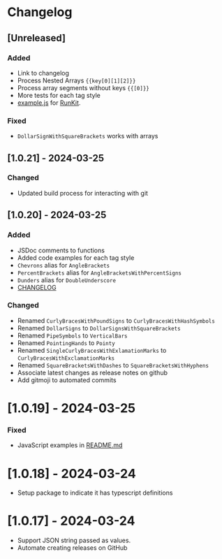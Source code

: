 # Changelog

## [Unreleased]

### Added

- Link to changelog
- Process Nested Arrays `{{key[0][1][2]}}`
- Process array segments without keys `{{[0]}}`
- More tests for each tag style
- [example.js](./example.js) for [RunKit](https://npm.runkit.com/%40codejamboree%2Freplace-tags).

### Fixed

- `DollarSignWithSquareBrackets` works with arrays

## [1.0.21] - 2024-03-25

### Changed

- Updated build process for interacting with git

## [1.0.20] - 2024-03-25

### Added

- JSDoc comments to functions
- Added code examples for each tag style
- `Chevrons` alias for `AngleBrackets`
- `PercentBrackets` alias for `AngleBracketsWithPercentSigns`
- `Dunders` alias for `DoubleUnderscore`
- [CHANGELOG](./CHANGELOG.md)

### Changed

- Renamed `CurlyBracesWithPoundSigns` to `CurlyBracesWithHashSymbols`
- Renamed `DollarSigns` to `DollarSignsWithSquareBrackets`
- Renamed `PipeSymbols` to `VerticalBars`
- Renamed `PointingHands` to `Pointy`
- Renamed `SingleCurlyBracesWithExlamationMarks` to `CurlyBracesWithExclamationMarks`
- Renamed `SquareBracketsWithDashes` to `SquareBracketsWithHyphens`
- Associate latest changes as release notes on github
- Add gitmoji to automated commits

# [1.0.19] - 2024-03-25

### Fixed

- JavaScript examples in [README.md](./README.md)

# [1.0.18] - 2024-03-24

- Setup package to indicate it has typescript definitions

# [1.0.17] - 2024-03-24

- Support JSON string passed as values.
- Automate creating releases on GitHub

